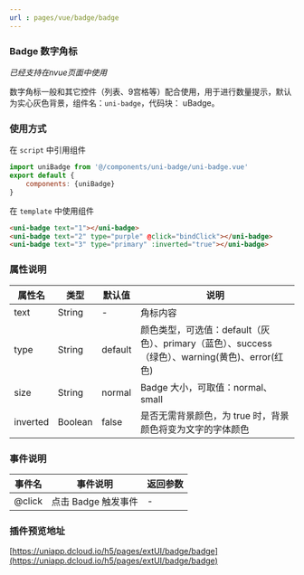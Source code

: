 ```yaml
---
url : pages/vue/badge/badge
---
```


### Badge 数字角标
*已经支持在nvue页面中使用*

数字角标一般和其它控件（列表、9宫格等）配合使用，用于进行数量提示，默认为实心灰色背景，组件名：``uni-badge``，代码块： uBadge。

### 使用方式

在 ``script`` 中引用组件 

```javascript
import uniBadge from '@/components/uni-badge/uni-badge.vue'
export default {
    components: {uniBadge}
}
```

在 ``template`` 中使用组件

```html
<uni-badge text="1"></uni-badge>
<uni-badge text="2" type="purple" @click="bindClick"></uni-badge>
<uni-badge text="3" type="primary" :inverted="true"></uni-badge>
```

### 属性说明

|属性名		|类型		|默认值	|说明																											|
|---		|----		|---	|---																											|
|text		|String		|-		|角标内容																										|
|type		|String		|default|颜色类型，可选值：default（灰色）、primary（蓝色）、success（绿色）、warning(黄色)、error(红色)|
|size		|String		|normal|Badge 大小，可取值：normal、small|
|inverted	|Boolean	|false	|是否无需背景颜色，为 true 时，背景颜色将变为文字的字体颜色														|

### 事件说明

|事件名	|事件说明			|返回参数	|
|---	|---				|---		|
|@click	|点击 Badge 触发事件| -			|


### 插件预览地址

[https://uniapp.dcloud.io/h5/pages/extUI/badge/badge](https://uniapp.dcloud.io/h5/pages/extUI/badge/badge)
